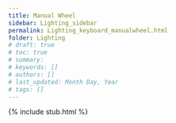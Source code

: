 ```yaml
---
title: Manual Wheel
sidebar: Lighting_sidebar
permalink: Lighting_keyboard_manualwheel.html
folder: Lighting
# draft: true
# toc: true
# summary: 
# keywords: []
# authors: []
# last_updated: Month Day, Year
# tags: []
---
```


{% include stub.html %}